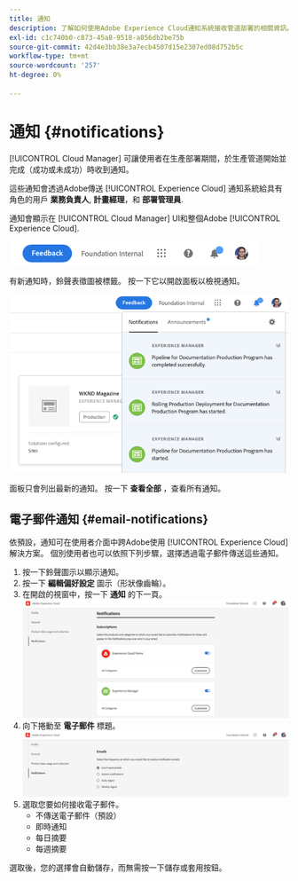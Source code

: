 ```yaml
---
title: 通知
description: 了解如何使用Adobe Experience Cloud通知系統接收管道部署的相關資訊。
exl-id: c1c740b0-c873-45a8-9518-a856db2be75b
source-git-commit: 42d4e3bb38e3a7ecb4507d15e2307ed08d752b5c
workflow-type: tm+mt
source-wordcount: '257'
ht-degree: 0%

---
```


# 通知 {#notifications}

[!UICONTROL Cloud Manager] 可讓使用者在生產部署期間，於生產管道開始並完成（成功或未成功）時收到通知。

這些通知會透過Adobe傳送 [!UICONTROL Experience Cloud] 通知系統給具有角色的用戶 **業務負責人**, **計畫經理**，和 **部署管理員**.

通知會顯示在 [!UICONTROL Cloud Manager] UI和整個Adobe [!UICONTROL Experience Cloud].

![功能表列中的通知圖示](assets/notify-1.png)

有新通知時，鈴聲表徵圖被標籤。 按一下它以開啟面板以檢視通知。

![檢視通知](assets/notify-2.png)

面板只會列出最新的通知。 按一下 **查看全部** ，查看所有通知。

## 電子郵件通知 {#email-notifications}

依預設，通知可在使用者介面中跨Adobe使用 [!UICONTROL Experience Cloud] 解決方案。 個別使用者也可以依照下列步驟，選擇透過電子郵件傳送這些通知。

1. 按一下鈴聲圖示以顯示通知。
1. 按一下 **編輯偏好設定** 圖示（形狀像齒輪）。
1. 在開啟的視窗中，按一下 **通知** 的下一頁。
   ![編輯首選項窗口](assets/notification-preferences.png)
1. 向下捲動至 **電子郵件** 標題。
   ![電子郵件選項](assets/email-preferences.png)
1. 選取您要如何接收電子郵件。
   * 不傳送電子郵件（預設）
   * 即時通知
   * 每日摘要
   * 每週摘要

選取後，您的選擇會自動儲存，而無需按一下儲存或套用按鈕。
